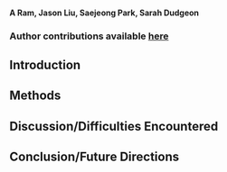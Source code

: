 #### A Ram, Jason Liu, Saejeong Park, Sarah Dudgeon

### Author contributions available [here](contributions.md) 

## Introduction

## Methods

## Discussion/Difficulties Encountered

## Conclusion/Future Directions
